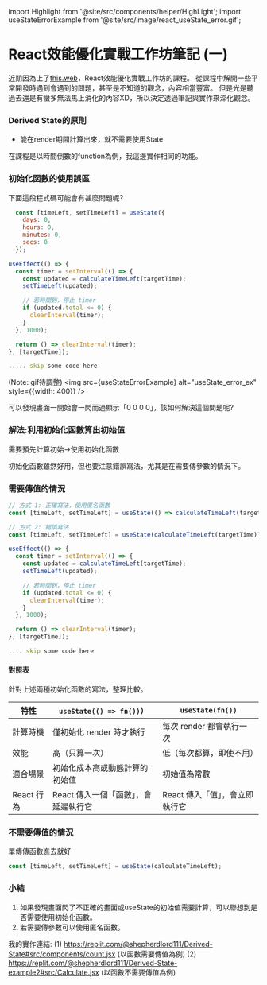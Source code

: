 
import Highlight from '@site/src/components/helper/HighLight';
import useStateErrorExample from '@site/src/image/react_useState_error.gif';

# React效能優化實戰工作坊筆記 (一)

近期因為上了<a href='https://learn.thisweb.dev'>this.web</a>，React效能優化實戰工作坊的課程。
從課程中解開一些平常開發時遇到會遇到的問題，甚至是不知道的觀念，內容相當豐富。
但是光是聽過去還是有蠻多無法馬上消化的內容XD，所以決定透過筆記與實作來深化觀念。

### Derived State的原則

- 能在render期間計算出來，就不需要使用State

在課程是以時間倒數的function為例，我這邊實作相同的功能。

### <Highlight color="#25c2a0">初始化函數的使用誤區</Highlight>

下面這段程式碼可能會有甚麼問題呢?

```js
  const [timeLeft, setTimeLeft] = useState({
    days: 0,
    hours: 0,
    minutes: 0,
    secs: 0
  });

useEffect(() => {
  const timer = setInterval(() => {
    const updated = calculateTimeLeft(targetTime);
    setTimeLeft(updated);

    // 若時間到，停止 timer
    if (updated.total <= 0) {
      clearInterval(timer);
    }
  }, 1000);

  return () => clearInterval(timer);
}, [targetTime]);

..... skip some code here

```
(Note: gif待調整)
<img src={useStateErrorExample} alt="useState_error_ex" style={{width: 400}} />

可以發現畫面一開始會一閃而過顯示「0 0 0 0」，該如何解決這個問題呢?

### <Highlight color="#25c2a0">解法:利用初始化函數算出初始值</Highlight>

需要預先計算初始->使用初始化函數

初始化函數雖然好用，但也要注意錯誤寫法，尤其是在需要傳參數的情況下。

### 需要傳值的情況

```js
// 方式 1: 正確寫法，使用匿名函數
const [timeLeft, setTimeLeft] = useState(() => calculateTimeLeft(targetTime));

// 方式 2: 錯誤寫法
const [timeLeft, setTimeLeft] = useState(calculateTimeLeft(targetTime));

useEffect(() => {
  const timer = setInterval(() => {
    const updated = calculateTimeLeft(targetTime);
    setTimeLeft(updated);

    // 若時間到，停止 timer
    if (updated.total <= 0) {
      clearInterval(timer);
    }
  }, 1000);

  return () => clearInterval(timer);
}, [targetTime]);

.... skip some code here

```

#### 對照表

針對上述兩種初始化函數的寫法，整理比較。

| 特性       | `useState(() => fn())`） | `useState(fn())` |
| -------- | ------------------------------ | -------------------------- |
| 計算時機     | 僅初始化 render 時才執行               | 每次 render 都會執行一次           |
| 效能       | 高（只算一次）                        | 低（每次都算，即使不用）               |
| 適合場景     | 初始化成本高或動態計算的初始值                | 初始值為常數              |
| React 行為 | React 傳入一個「函數」，會延遲執行它          | React 傳入「值」，會立即執行它   |


### 不需要傳值的情況

單傳傳函數進去就好

```js
const [timeLeft, setTimeLeft] = useState(calculateTimeLeft);

```

### 小結

1. 如果發現畫面閃了不正確的畫面或useState的初始值需要計算，可以聯想到是否需要使用<Highlight color="#25c2a0">初始化函數</Highlight>。
2. 若需要傳參數可以使用匿名函數。

我的實作連結: 
  (1) https://replit.com/@shepherdlord111/Derived-State#src/components/count.jsx (以函數需要傳值為例)
  (2) https://replit.com/@shepherdlord111/Derived-State-example2#src/Calculate.jsx (以函數不需要傳值為例)